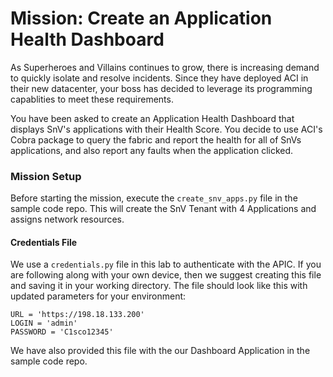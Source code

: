 # Mission: Create an Application Health Dashboard
As Superheroes and Villains continues to grow, there is increasing demand to quickly isolate and resolve incidents. Since they have deployed ACI in their new datacenter, your boss has decided to leverage its programming capablities to meet these requirements.

You have been asked to create an Application Health Dashboard that displays SnV's applications with their Health Score. You decide to use ACI's Cobra package to query the fabric and report the health for all of SnVs applications, and also report any faults when the application clicked.

### Mission Setup
Before starting the mission, execute the `create_snv_apps.py` file in the sample code repo. This will create the SnV Tenant with 4 Applications and assigns network resources.

#### Credentials File
We use a `credentials.py` file in this lab to authenticate with the APIC. If you are following along with your own device, then we suggest creating this file and saving it in your working directory. The file should look like this with updated parameters for your environment:
```
URL = 'https://198.18.133.200'
LOGIN = 'admin'
PASSWORD = 'C1sco12345'
```

We have also provided this file with the our Dashboard Application in the sample code repo.
